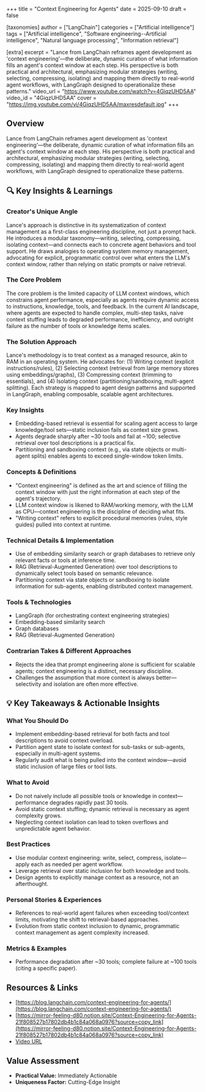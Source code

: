 +++
title = "Context Engineering for Agents"
date = 2025-09-10
draft = false

[taxonomies]
author = ["LangChain"]
categories = ["Artificial intelligence"]
tags = ["Artificial intelligence", "Software engineering--Artificial intelligence", "Natural language processing", "Information retrieval"]

[extra]
excerpt = "Lance from LangChain reframes agent development as 'context engineering'—the deliberate, dynamic curation of what information fills an agent's context window at each step. His perspective is both practical and architectural, emphasizing modular strategies (writing, selecting, compressing, isolating) and mapping them directly to real-world agent workflows, with LangGraph designed to operationalize these patterns."
video_url = "https://www.youtube.com/watch?v=4GiqzUHD5AA"
video_id = "4GiqzUHD5AA"
cover = "https://img.youtube.com/vi/4GiqzUHD5AA/maxresdefault.jpg"
+++

## Overview

Lance from LangChain reframes agent development as 'context engineering'—the deliberate, dynamic curation of what information fills an agent's context window at each step. His perspective is both practical and architectural, emphasizing modular strategies (writing, selecting, compressing, isolating) and mapping them directly to real-world agent workflows, with LangGraph designed to operationalize these patterns.

## 🔍 Key Insights & Learnings

### Creator's Unique Angle
Lance's approach is distinctive in its systematization of context management as a first-class engineering discipline, not just a prompt hack. He introduces a modular taxonomy—writing, selecting, compressing, isolating context—and connects each to concrete agent behaviors and tool support. He draws analogies to operating system memory management, advocating for explicit, programmatic control over what enters the LLM's context window, rather than relying on static prompts or naive retrieval.

### The Core Problem
The core problem is the limited capacity of LLM context windows, which constrains agent performance, especially as agents require dynamic access to instructions, knowledge, tools, and feedback. In the current AI landscape, where agents are expected to handle complex, multi-step tasks, naive context stuffing leads to degraded performance, inefficiency, and outright failure as the number of tools or knowledge items scales.

### The Solution Approach
Lance's methodology is to treat context as a managed resource, akin to RAM in an operating system. He advocates for: (1) Writing context (explicit instructions/rules), (2) Selecting context (retrieval from large memory stores using embeddings/graphs), (3) Compressing context (trimming to essentials), and (4) Isolating context (partitioning/sandboxing, multi-agent splitting). Each strategy is mapped to agent design patterns and supported in LangGraph, enabling composable, scalable agent architectures.

### Key Insights
- Embedding-based retrieval is essential for scaling agent access to large knowledge/tool sets—static inclusion fails as context size grows.
- Agents degrade sharply after ~30 tools and fail at ~100; selective retrieval over tool descriptions is a practical fix.
- Partitioning and sandboxing context (e.g., via state objects or multi-agent splits) enables agents to exceed single-window token limits.

### Concepts & Definitions
- "Context engineering" is defined as the art and science of filling the context window with just the right information at each step of the agent's trajectory.
- LLM context window is likened to RAM/working memory, with the LLM as CPU—context engineering is the discipline of deciding what fits.
- "Writing context" refers to explicit procedural memories (rules, style guides) pulled into context at runtime.

### Technical Details & Implementation
- Use of embedding similarity search or graph databases to retrieve only relevant facts or tools at inference time.
- RAG (Retrieval-Augmented Generation) over tool descriptions to dynamically select tools based on semantic relevance.
- Partitioning context via state objects or sandboxing to isolate information for sub-agents, enabling distributed context management.

### Tools & Technologies
- LangGraph (for orchestrating context engineering strategies)
- Embedding-based similarity search
- Graph databases
- RAG (Retrieval-Augmented Generation)

### Contrarian Takes & Different Approaches
- Rejects the idea that prompt engineering alone is sufficient for scalable agents; context engineering is a distinct, necessary discipline.
- Challenges the assumption that more context is always better—selectivity and isolation are often more effective.

## 💡 Key Takeaways & Actionable Insights

### What You Should Do
- Implement embedding-based retrieval for both facts and tool descriptions to avoid context overload.
- Partition agent state to isolate context for sub-tasks or sub-agents, especially in multi-agent systems.
- Regularly audit what is being pulled into the context window—avoid static inclusion of large files or tool lists.

### What to Avoid
- Do not naively include all possible tools or knowledge in context—performance degrades rapidly past 30 tools.
- Avoid static context stuffing; dynamic retrieval is necessary as agent complexity grows.
- Neglecting context isolation can lead to token overflows and unpredictable agent behavior.

### Best Practices
- Use modular context engineering: write, select, compress, isolate—apply each as needed per agent workflow.
- Leverage retrieval over static inclusion for both knowledge and tools.
- Design agents to explicitly manage context as a resource, not an afterthought.

### Personal Stories & Experiences
- References to real-world agent failures when exceeding tool/context limits, motivating the shift to retrieval-based approaches.
- Evolution from static context inclusion to dynamic, programmatic context management as agent complexity increased.

### Metrics & Examples
- Performance degradation after ~30 tools; complete failure at ~100 tools (citing a specific paper).

## Resources & Links

- [https://blog.langchain.com/context-engineering-for-agents/](https://blog.langchain.com/context-engineering-for-agents/)
- [https://mirror-feeling-d80.notion.site/Context-Engineering-for-Agents-21f808527b17802db4b1c84a068a0976?source=copy_link](https://mirror-feeling-d80.notion.site/Context-Engineering-for-Agents-21f808527b17802db4b1c84a068a0976?source=copy_link)
- [Video URL](https://www.youtube.com/watch?v=4GiqzUHD5AA)

## Value Assessment
- **Practical Value:** Immediately Actionable
- **Uniqueness Factor:** Cutting-Edge Insight

